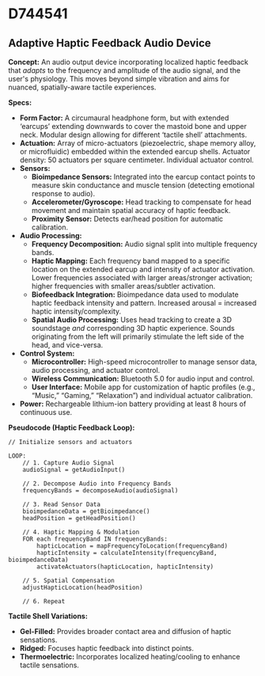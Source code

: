 # D744541

## Adaptive Haptic Feedback Audio Device

**Concept:** An audio output device incorporating localized haptic feedback that *adapts* to the frequency and amplitude of the audio signal, and the user's physiology. This moves beyond simple vibration and aims for nuanced, spatially-aware tactile experiences.

**Specs:**

*   **Form Factor:**  A circumaural headphone form, but with extended ‘earcups’ extending downwards to cover the mastoid bone and upper neck.  Modular design allowing for different ‘tactile shell’ attachments.
*   **Actuation:** Array of micro-actuators (piezoelectric, shape memory alloy, or microfluidic) embedded within the extended earcup shells.  Actuator density: 50 actuators per square centimeter. Individual actuator control.
*   **Sensors:**
    *   **Bioimpedance Sensors:** Integrated into the earcup contact points to measure skin conductance and muscle tension (detecting emotional response to audio).
    *   **Accelerometer/Gyroscope:** Head tracking to compensate for head movement and maintain spatial accuracy of haptic feedback.
    *   **Proximity Sensor:** Detects ear/head position for automatic calibration.
*   **Audio Processing:**
    *   **Frequency Decomposition:**  Audio signal split into multiple frequency bands.
    *   **Haptic Mapping:** Each frequency band mapped to a specific location on the extended earcup and intensity of actuator activation.  Lower frequencies associated with larger areas/stronger activation; higher frequencies with smaller areas/subtler activation.
    *   **Biofeedback Integration:** Bioimpedance data used to modulate haptic feedback intensity and pattern.  Increased arousal = increased haptic intensity/complexity.
    *   **Spatial Audio Processing:** Uses head tracking to create a 3D soundstage *and* corresponding 3D haptic experience. Sounds originating from the left will primarily stimulate the left side of the head, and vice-versa.
*   **Control System:**
    *   **Microcontroller:** High-speed microcontroller to manage sensor data, audio processing, and actuator control.
    *   **Wireless Communication:** Bluetooth 5.0 for audio input and control.
    *   **User Interface:** Mobile app for customization of haptic profiles (e.g., “Music,” “Gaming,” “Relaxation”) and individual actuator calibration.
*   **Power:** Rechargeable lithium-ion battery providing at least 8 hours of continuous use.

**Pseudocode (Haptic Feedback Loop):**

```
// Initialize sensors and actuators

LOOP:
    // 1. Capture Audio Signal
    audioSignal = getAudioInput()

    // 2. Decompose Audio into Frequency Bands
    frequencyBands = decomposeAudio(audioSignal)

    // 3. Read Sensor Data
    bioimpedanceData = getBioimpedance()
    headPosition = getHeadPosition()

    // 4. Haptic Mapping & Modulation
    FOR each frequencyBand IN frequencyBands:
        hapticLocation = mapFrequencyToLocation(frequencyBand)
        hapticIntensity = calculateIntensity(frequencyBand, bioimpedanceData)
        activateActuators(hapticLocation, hapticIntensity)

    // 5. Spatial Compensation
    adjustHapticLocation(headPosition)

    // 6. Repeat
```

**Tactile Shell Variations:**

*   **Gel-Filled:** Provides broader contact area and diffusion of haptic sensations.
*   **Ridged:** Focuses haptic feedback into distinct points.
*   **Thermoelectric:** Incorporates localized heating/cooling to enhance tactile sensations.
